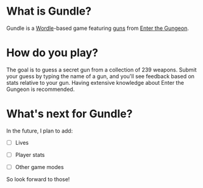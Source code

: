 # What is Gundle?
Gundle is a [Wordle](https://www.nytimes.com/games/wordle/index.html)-based game featuring [guns](https://enterthegungeon.fandom.com/wiki/Guns) from [Enter the Gungeon](https://enterthegungeon.com/).
# How do you play?
The goal is to guess a secret gun from a collection of 239 weapons. Submit your guess by typing the name of a gun, and you'll see feedback based on stats relative to your gun. Having extensive knowledge about Enter the Gungeon is recommended.
# What's next for Gundle?
In the future, I plan to add:
- [ ] Lives
- [ ] Player stats
- [ ] Other game modes


So look forward to those!
